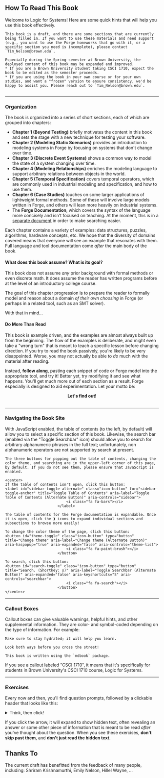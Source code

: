 ## How To Read This Book 

Welcome to Logic for Systems! Here are some quick hints that will help you use this book effectively.

~~~admonish note title="This book is a draft!"
This book is a draft, and there are some sections that are currently being filled in. If you want to use these materials and need support (e.g., you want to use the Forge homeworks that go with it, or a specific section you need is incomplete), please contact `Tim_Nelson@brown.edu`. 

Especially during the Spring semester at Brown University, the deployed content of this book may be expanded and improved. 
* If you are a Brown University student taking CSCI 1710, expect the book to be edited as the semester proceeds.
* If you are using the book in your own course or for your own studies, and want a "frozen" version to ensure consistency, we'd be happy to assist you. Please reach out to `Tim_Nelson@brown.edu`. 


~~~

---

### Organization 

The book is organized into a series of short sections, each of which are grouped into chapters: 
* **Chapter 1 (Beyond Testing)** briefly motivates the content in this book and sets the stage with a new technique for testing your software. 
* **Chapter 2 (Modeling Static Scenarios)** provides an introduction to modeling systems in Forge by focusing on systems that don't change over time. 
* **Chapter 3 (Discrete Event Systems)** shows a common way to model the state of a system changing over time. 
* **Chapter 4 (Modeling Relationships)** enriches the modeling language to support arbitrary relations between objects in the world.
* **Chapter 5 (Temporal Specification)** covers temporal operators, which are commonly used in industrial modeling and specification, and how to use them. 
* **Chapter 6 (Case Studies)** touches on some larger applications of lightweight formal methods. Some of these will involve large models written in Forge, and others will lean more heavily on industrial systems.
* The **Forge Documentation**, which covers the syntax of the language more concisely and isn't focused on teaching. At the moment, this is in a [separate document](https://forge-fm.github.io/forge-documentation/) in order to make searching easier.

Each chapter contains a variety of examples: data structures, puzzles, algorithms, hardware concepts, etc. We hope that the diversity of domains covered means that everyone will see an example that resonates with them. Full language and tool documentation come _after_ the main body of the book. 

#### What does this book assume? What is its goal? 

This book does not assume *any* prior background with formal methods or even discrete math. It does assume the reader has written programs before at the level of an introductory college course. 

The goal of this chapter progression is to prepare the reader to formally model and reason about a domain *of their own choosing* in Forge (or perhaps in a related tool, such as an SMT solver). 

With that in mind...

#### Do More Than Read

This book is example driven, and the examples are almost always built up from the beginning. The flow of the examples is deliberate, and might even take a "wrong turn" that is meant to teach a specific lesson before changing direction. If you try to read the book passively, you're likely to be very disappointed. Worse, you may not actually be able to _do_ much with the material after reading.

Instead, **follow along**, pasting each snippet of code or Forge model into the appropriate tool, and try it! Better yet, try modifying it and see what happens. You'll get much more out of each section as a result. Forge especially is designed to aid experimentation. Let your motto be:

<center><strong>Let's find out!</strong></center>
<br/>

---

### Navigating the Book Site

With JavaScript enabled, the table of contents (to the left, by default) will allow you to select a specific section of this book. Likewise, the search bar (enabled via the "Toggle Searchbar" icon) should allow you to search for arbitrary alphanumeric phrases in the full text; unfortunately, non alphanumeric operators are not supported by search at present.

```admonish hint title="Table of Contents, Theme, and Search"
The three buttons for popping out the table of contents, changing the color theme, and searching are in the upper-left corner of this page, by default. If you do not see them, please ensure that JavaScript is enabled.

<center>
If the table of contents isn't open, click this button:
<label id="sidebar-toggle-alternate" class="icon-button" for="sidebar-toggle-anchor" title="Toggle Table of Contents" aria-label="Toggle Table of Contents (Alternate Button)" aria-controls="sidebar">
                            <i class="fa fa-bars"></i>
                        </label>

The table of contents for the Forge documentation is expandable. Once it is open, click the ❱ icons to expand individual sections and subsections to browse more easily! 

To change the color theme of the page, click this button:
<button id="theme-toggle" class="icon-button" type="button" title="Change theme" aria-label="Change theme (Alternate Button)" aria-haspopup="true" aria-expanded="false" aria-controls="theme-list">
                            <i class="fa fa-paint-brush"></i>
                        </button>

To search, click this button:
<button id="search-toggle" class="icon-button" type="button" title="Search. (Shortkey: s)" aria-label="Toggle Searchbar (Alternate Button)" aria-expanded="false" aria-keyshortcuts="S" aria-controls="searchbar">
                            <i class="fa fa-search"></i>
                        </button>
</center>
```

---

### Callout Boxes

Callout boxes can give valuable warnings, helpful hints, and other supplemental information. They are color- and symbol-coded depending on the type of information. For example:

~~~admonish tip title="This is a helpful tip."
Make sure to stay hydrated; it will help you learn.
~~~

~~~admonish warning title="This is a warning!"
Look both ways before you cross the street!
~~~

~~~admonish note title="This is a side note."
This book is written using the `mdbook` package. 
~~~

If you see a callout labeled "CSCI 1710", it means that it's specifically for students in Brown University's CSCI 1710 course, Logic for Systems.

---

### Exercises

Every now and then, you'll find question prompts, followed by a clickable header that looks like this: 

<details>
<summary>Think, then click!</summary>

**SPOILER TEXT**

</details> 

If you click the arrow, it will expand to show hidden text, often revealing an answer or some other piece of information that is meant to be read _after_ you've thought about the question. When you see these exercises, **don't skip past them**, and **don't just read the hidden text**. 

## Thanks To

The current draft has benefitted from the feedback of many people, including: 
Shriram Krishnamurthi, 
Emily Nelson, 
Hillel Wayne, 
...